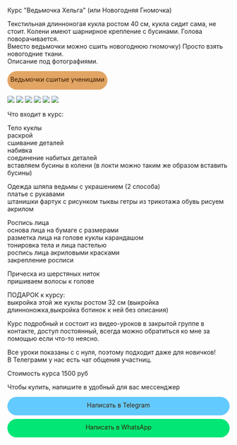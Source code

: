 Курс "Ведьмочка Хельга" (или Новогодняя Гномочка)

Текстильная длинноногая кукла ростом 40 см, кукла сидит сама, не стоит.
Колени имеют шарнирное крепление с бусинами.
Голова поворачивается.   
Вместо ведьмочки можно сшить новогоднюю гномочку) Просто взять новогодние ткани.  
Описание под фотографиями. 
  <div style="display: block; margin-left: auto;  margin-right: auto"><div onclick="window.open('https://www.instagram.com/stories/highlights/17876250118962683/?hl=ru');" style="cursor:pointer;border-width:0;border-style:solid;background-color:#e2a564;width:45%;text-align:center;color:#3a1d03;-moz-border-radius: 30px;vertical-align: middle;height: 32px;padding-top: 10px;margin-top: 8px;margin-bottom: 8px;
      -webkit-border-radius:50px;">Ведьмочки сшитые ученицами</div></div> 

![](HELGA.jpg) ![](helga1.jpg) ![](helga2.jpg) ![](helga3.jpg) ![](helga4.jpg) ![](helga5.jpg)

Что входит в курс:

Тело куклы   
	раскрой  
	сшивание деталей  
	набивка  
	соединение набитых деталей  
  вставляем бусины в колени (в локти можно таким же образом вставить бусины)
  
Одежда
  шляпа ведьмы с украшением (2 способа)   
  платье с рукавами  
	штанишки
  фартук с рисунком тыквы
  гетры из трикотажа
  обувь рисуем акрилом
  
Роспись лица   
	основа лица на бумаге с размерами  
	разметка лица на голове куклы карандашом  
	тонировка тела и лица пастелью  
	роспись лица акриловыми красками  
	закрепление росписи 
  
Прическа из шерстяных ниток   
  пришиваем волосы к голове   
 

ПОДАРОК к курсу:   
выкройка этой же куклы ростом 32 см (выкройка длинноножка,выкройка ботинок к ней без описания) 

Курс подробный и состоит из видео-уроков в закрытой группе в контакте, 
доступ постоянный, всегда можно обратиться ко мне за помощью если что-то неясно.   

Все уроки показаны с с нуля, поэтому подходит даже для новичков!   
В Телеграмм у нас есть чат общения участниц.   
 
Стоимость курса 1500 руб   

Чтобы купить, напишите в удобный для вас мессенджер

  <div style="display: block; margin-left: auto;  margin-right: auto"><div onclick="window.open('https://t.me/tomiris_doll');" style="cursor:pointer;border-width:0;border-style:solid;background-color:#63caff;width:100%;text-align:center;color:#3a1d03;-moz-border-radius: 30px;vertical-align: middle;height: 32px;padding-top: 10px;margin-top: 8px;margin-bottom: 8px;
      -webkit-border-radius:50px;">Написать в Telegram</div></div> 
      
 <div style="display: block; margin-left: auto;  margin-right: auto"><div onclick="window.open('https://api.whatsapp.com/send?phone=+79146975970>');" style="cursor:pointer;border-width:0;border-style:solid;background-color:#01e675;width:100%;text-align:center;color:#3a1d03;-moz-border-radius: 30px;vertical-align: middle;height: 32px;padding-top: 10px;margin-top: 8px;margin-bottom: 8px;
      -webkit-border-radius:50px;">Написать в WhatsApp</div></div>

